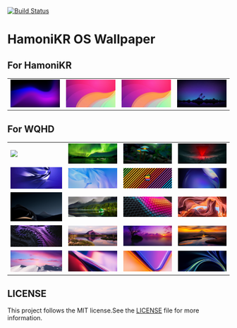 [![Build Status](https://github.com/hamonikr/hamonikr-backgrounds/actions/workflows/ci.yml/badge.svg)](https://github.com/hamonikr/hamonikr-backgrounds/actions/workflows/ci.yml)


# HamoniKR OS Wallpaper

## For HamoniKR
<table>
  <tr>
    <td><a href="usr/share/backgrounds/hamonikr/bg1.jpg"><img src="usr/share/backgrounds/hamonikr/bg1.jpg" width="200"></a></td>
    <td><a href="usr/share/backgrounds/hamonikr/bg11.jpg"><img src="usr/share/backgrounds/hamonikr/bg11.jpg" width="200"></a></td>    
    <td><a href="usr/share/backgrounds/hamonikr/bg8.jpg"><img src="usr/share/backgrounds/hamonikr/bg8.jpg" width="200"></a></td>    
    <td><a href="usr/share/backgrounds/hamonikr/bg7.jpg"><img src="usr/share/backgrounds/hamonikr/bg7.jpg" width="200"></a></td>    
  </tr>
</table>

## For WQHD
<table>
  <tr>
    <td><a href="usr/share/backgrounds/WQHD/WQHD_01.jpg"><img src="usr/share/backgrounds/WQHD/WQHD_01.jpg" width="200"></a></td>
    <td><a href="usr/share/backgrounds/WQHD/WQHD_02.jpg"><img src="usr/share/backgrounds/WQHD/WQHD_02.jpg" width="200"></a></td>    
    <td><a href="usr/share/backgrounds/WQHD/WQHD_03.jpg"><img src="usr/share/backgrounds/WQHD/WQHD_03.jpg" width="200"></a></td>    
    <td><a href="usr/share/backgrounds/WQHD/WQHD_04.jpg"><img src="usr/share/backgrounds/WQHD/WQHD_04.jpg" width="200"></a></td>    
  </tr>
  <tr>
    <td><a href="usr/share/backgrounds/WQHD/WQHD_05.jpg"><img src="usr/share/backgrounds/WQHD/WQHD_05.jpg" width="200"></a></td>
    <td><a href="usr/share/backgrounds/WQHD/WQHD_06.jpg"><img src="usr/share/backgrounds/WQHD/WQHD_06.jpg" width="200"></a></td>    
    <td><a href="usr/share/backgrounds/WQHD/WQHD_07.jpg"><img src="usr/share/backgrounds/WQHD/WQHD_07.jpg" width="200"></a></td>    
    <td><a href="usr/share/backgrounds/WQHD/WQHD_08.jpg"><img src="usr/share/backgrounds/WQHD/WQHD_08.jpg" width="200"></a></td>    
  </tr>
  <tr>
    <td><a href="usr/share/backgrounds/WQHD/WQHD_09.jpg"><img src="usr/share/backgrounds/WQHD/WQHD_09.jpg" width="200"></a></td>
    <td><a href="usr/share/backgrounds/WQHD/WQHD_10.jpg"><img src="usr/share/backgrounds/WQHD/WQHD_10.jpg" width="200"></a></td>    
    <td><a href="usr/share/backgrounds/WQHD/WQHD_11.jpg"><img src="usr/share/backgrounds/WQHD/WQHD_11.jpg" width="200"></a></td>    
    <td><a href="usr/share/backgrounds/WQHD/WQHD_12.jpg"><img src="usr/share/backgrounds/WQHD/WQHD_12.jpg" width="200"></a></td>    
  </tr>
  <tr>
    <td><a href="usr/share/backgrounds/WQHD/WQHD_13.jpg"><img src="usr/share/backgrounds/WQHD/WQHD_13.jpg" width="200"></a></td>
    <td><a href="usr/share/backgrounds/WQHD/WQHD_14.jpg"><img src="usr/share/backgrounds/WQHD/WQHD_14.jpg" width="200"></a></td>    
    <td><a href="usr/share/backgrounds/WQHD/WQHD_15.jpg"><img src="usr/share/backgrounds/WQHD/WQHD_15.jpg" width="200"></a></td>    
    <td><a href="usr/share/backgrounds/WQHD/WQHD_16.jpg"><img src="usr/share/backgrounds/WQHD/WQHD_16.jpg" width="200"></a></td>    
  </tr>  
  <tr>
    <td><a href="usr/share/backgrounds/WQHD/WQHD_17.jpg"><img src="usr/share/backgrounds/WQHD/WQHD_17.jpg" width="200"></a></td>
    <td><a href="usr/share/backgrounds/WQHD/WQHD_18.jpg"><img src="usr/share/backgrounds/WQHD/WQHD_18.jpg" width="200"></a></td>    
    <td><a href="usr/share/backgrounds/WQHD/WQHD_19.jpg"><img src="usr/share/backgrounds/WQHD/WQHD_19.jpg" width="200"></a></td>    
    <td><a href="usr/share/backgrounds/WQHD/WQHD_20.jpg"><img src="usr/share/backgrounds/WQHD/WQHD_20.jpg" width="200"></a></td>    
  </tr>
</table>

## LICENSE
This project follows the MIT license.See the [LICENSE](LICENSE) file for more information.